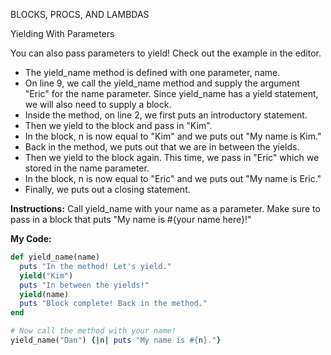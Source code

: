 BLOCKS, PROCS, AND LAMBDAS

Yielding With Parameters

You can also pass parameters to yield! Check out the example in the editor.

* The yield_name method is defined with one parameter, name.
* On line 9, we call the yield_name method and supply the argument "Eric" for the name parameter. Since yield_name has a yield statement, we will also need to supply a block.
* Inside the method, on line 2, we first puts an introductory statement.
* Then we yield to the block and pass in "Kim".
* In the block, n is now equal to "Kim" and we puts out "My name is Kim."
* Back in the method, we puts out that we are in between the yields.
* Then we yield to the block again. This time, we pass in "Eric" which we stored in the name parameter.
* In the block, n is now equal to "Eric" and we puts out "My name is Eric."
* Finally, we puts out a closing statement.

**Instructions:**
Call yield_name with your name as a parameter. Make sure to pass in a block that puts "My name is #{your name here}!"

**My Code:**
```ruby
def yield_name(name)
  puts "In the method! Let's yield."
  yield("Kim")
  puts "In between the yields!"
  yield(name)
  puts "Block complete! Back in the method."
end

# Now call the method with your name!
yield_name("Dan") {|n| puts "My name is #{n}."}
```
